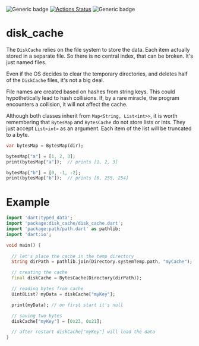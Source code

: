 ![Generic badge](https://img.shields.io/badge/status-draft-red.svg)
[![Actions Status](https://github.com/rtmigo/dart_disk_cache/workflows/unittest/badge.svg?branch=master)](https://github.com/rtmigo/dart_disk_cache/actions)
![Generic badge](https://img.shields.io/badge/tested_on-Windows_|_MacOS_|_Ubuntu-blue.svg)

# disk_cache

The `DiskCache` relies on the file system to store the data. Each item actually stored in a separate
file. So there is no central index, that can be broken. It's just named files.

Even if the OS decides to clear the temporary directories, and deletes half of the `DiskCache`
files, it's not a big deal.

File names are created based on hashes from string keys. This could hypothetically lead to hash
collisions. If, by a rare miracle, the program encounters a collision, it will not affect the cache.

Although both classes inherit from `Map<String, List<int>>`, it is worth remembering that `BytesMap` and 
`BytesCache` do not store lists or ints. They just accept `List<int>` as an argument. Each item 
of the list will be truncated to a byte. 

``` dart
var bytesMap = BytesMap(dir);

bytesMap["a"] = [1, 2, 3];
print(bytesMap["a"]);  // prints [1, 2, 3]

bytesMap["b"] = [0, -1, -2];
print(bytesMap["b"]);  // prints [0, 255, 254]
```

# Example

``` dart
import 'dart:typed_data';
import 'package:disk_cache/disk_cache.dart';
import 'package:path/path.dart' as pathlib;
import 'dart:io';

void main() {
  
  // let's place the cache in the temp directory
  String dirPath = pathlib.join(Directory.systemTemp.path, "myCache");

  // creating the cache
  final diskCache = BytesCache(Directory(dirPath));

  // reading bytes from cache
  Uint8List? myData = diskCache["myKey"];

  print(myData); // on first start it's null

  // saving two bytes
  diskCache["myKey"] = [0x23, 0x21];

  // after restart diskCache["myKey"] will load the data
}
```